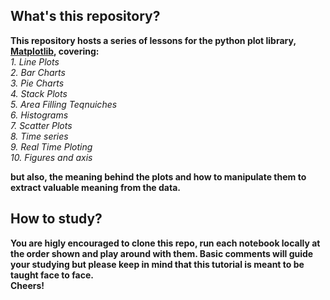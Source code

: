 ## What's this repository?  
**This repository hosts a series of lessons for the python plot library, [Matplotlib](https://matplotlib.org/), covering:**    
*1. Line Plots*  
*2. Bar Charts*    
*3. Pie Charts*    
*4. Stack Plots*    
*5. Area Filling Teqnuiches*    
*6. Histograms*    
*7. Scatter Plots*    
*8. Time series*  
*9. Real Time Ploting*  
*10. Figures and axis*

**but also, the meaning behind the plots and how to manipulate them to extract valuable meaning from the data.**
## How to study?
**You are higly encouraged to clone this repo, run each notebook locally at the order shown and play around with them. Basic comments will guide your studying but please keep in mind that this tutorial is meant to be taught face to face.  
Cheers!**
